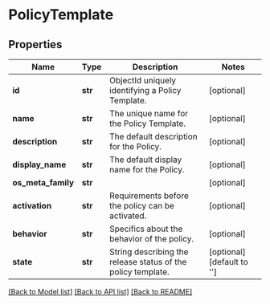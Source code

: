 # PolicyTemplate

## Properties
Name | Type | Description | Notes
------------ | ------------- | ------------- | -------------
**id** | **str** | ObjectId uniquely identifying a Policy Template. | [optional] 
**name** | **str** | The unique name for the Policy Template. | [optional] 
**description** | **str** | The default description for the Policy. | [optional] 
**display_name** | **str** | The default display name for the Policy. | [optional] 
**os_meta_family** | **str** |  | [optional] 
**activation** | **str** | Requirements before the policy can be activated. | [optional] 
**behavior** | **str** | Specifics about the behavior of the policy. | [optional] 
**state** | **str** | String describing the release status of the policy template. | [optional] [default to '']

[[Back to Model list]](../README.md#documentation-for-models) [[Back to API list]](../README.md#documentation-for-api-endpoints) [[Back to README]](../README.md)


